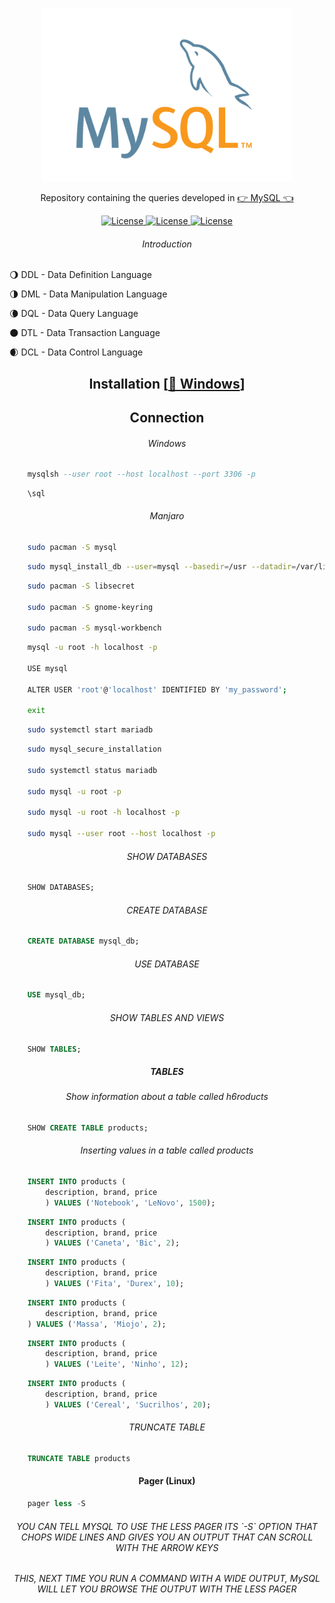 <p align="center"><img src="mysql.svg" width="400"></p>

<p align="center">Repository containing the queries developed in <a href="https://www.mysql.com/">👉 MySQL 👈</a></p>

<p align="center">
    <a href="#">
        <img alt="License" src="https://img.shields.io/github/license/Adath/MySQL">
    </a>
    <a href="#">
        <img alt="License" src="https://img.shields.io/github/languages/count/Adath/MySQL">
    </a>
    <a href="#">
        <img alt="License" src="https://img.shields.io/github/last-commit/Adath/MySQL">
    </a>
</p>

<h6 align="center">Introduction</h6>

<p>🌖 DDL - Data Definition Language</p>

<p>🌗 DML - Data Manipulation Language</p>

<p>🌘 DQL - Data Query Language</p>

<p>🌑 DTL - Data Transaction Language</p>

<p>🌒 DCL - Data Control Language</p>

<h2 align="center">Installation [<a href="https://dev.mysql.com/get/Downloads/MySQLInstaller/mysql-installer-community-8.0.22.0.msi">🚀 Windows</a>]</h2>

<h2 align="center">Connection</h2>

<h6 align="center">Windows</h6>

```sql
    mysqlsh --user root --host localhost --port 3306 -p
```

```sql
    \sql
```

<h6 align="center">Manjaro</h6>

```bash
    sudo pacman -S mysql
```

```bash
    sudo mysql_install_db --user=mysql --basedir=/usr --datadir=/var/lib/mysql
```

```bash
    sudo pacman -S libsecret

    sudo pacman -S gnome-keyring

    sudo pacman -S mysql-workbench
```

```bash
    mysql -u root -h localhost -p

    USE mysql

    ALTER USER 'root'@'localhost' IDENTIFIED BY 'my_password';

    exit
```

```bash
    sudo systemctl start mariadb
```

```bash
    sudo mysql_secure_installation

    sudo systemctl status mariadb

    sudo mysql -u root -p

    sudo mysql -u root -h localhost -p

    sudo mysql --user root --host localhost -p
```

<h6 align="center">SHOW DATABASES</h6>

```sql
    SHOW DATABASES;
```

<h6 align="center">CREATE DATABASE</h6>

```sql
    CREATE DATABASE mysql_db;
```

<h6 align="center">USE DATABASE</h6>

```sql
    USE mysql_db;
```

<h6 align="center">SHOW TABLES AND VIEWS</h6>

```sql
    SHOW TABLES;
```

<h5 align="center">TABLES</h5>

<h6 align="center">Show information about a table called h6roducts</h6>

```sql
    SHOW CREATE TABLE products;
```

<h6 align="center">Inserting values in a table called products</h6>

```sql
    INSERT INTO products (
        description, brand, price
        ) VALUES ('Notebook', 'LeNovo', 1500);
```

```sql
    INSERT INTO products (
        description, brand, price
        ) VALUES ('Caneta', 'Bic', 2);
```

```sql
    INSERT INTO products (
        description, brand, price
        ) VALUES ('Fita', 'Durex', 10);
```

```sql
    INSERT INTO products (
        description, brand, price
    ) VALUES ('Massa', 'Miojo', 2);
```

```sql
    INSERT INTO products (
        description, brand, price
        ) VALUES ('Leite', 'Ninho', 12);
```

```sql
    INSERT INTO products (
        description, brand, price
        ) VALUES ('Cereal', 'Sucrilhos', 20);
```

<h6 align="center">TRUNCATE TABLE</h6>

```sql
    TRUNCATE TABLE products
```

<h4 align="center">Pager (Linux)</h4>

```sql
    pager less -S
```

<h6 align="center">YOU CAN TELL MYSQL TO USE THE LESS PAGER ITS `-S` OPTION THAT CHOPS WIDE LINES AND GIVES YOU AN OUTPUT THAT CAN SCROLL WITH THE ARROW KEYS</h6>

<h6 align="center">THIS, NEXT TIME YOU RUN A COMMAND WITH A WIDE OUTPUT, MySQL WILL LET YOU BROWSE THE OUTPUT WITH THE LESS PAGER</h6>